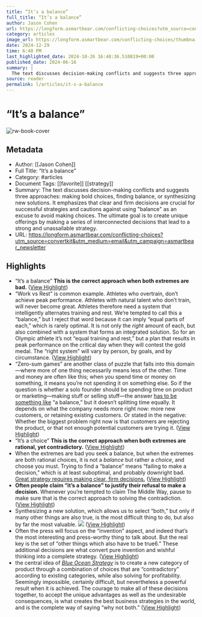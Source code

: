 ```yaml
---
title: “It’s a balance”
full_title: “It’s a balance”
author: Jason Cohen
url: https://longform.asmartbear.com/conflicting-choices?utm_source=convertkit&utm_medium=email&utm_campaign=asmartbear_newsletter
category: articles
image_url: https://longform.asmartbear.com/conflicting-choices/thumbnail-1200w.png
date: 2024-12-29
time: 6:40 PM
last_highlighted_date: 2024-10-26 16:48:36.510819+00:00
published_date: 2024-06-16
summary: |
  The text discusses decision-making conflicts and suggests three approaches: making bold choices, finding balance, or synthesizing new solutions. It emphasizes that clear and firm decisions are crucial for successful strategies and cautions against using "balance" as an excuse to avoid making choices. The ultimate goal is to create unique offerings by making a series of interconnected decisions that lead to a strong and unassailable strategy.
source: reader
permalink: l/articles/it-s-a-balance
---
```

# “It’s a balance”

![rw-book-cover](https://longform.asmartbear.com/conflicting-choices/thumbnail-1200w.png)

## Metadata
- Author: [[Jason Cohen]]
- Full Title: “It’s a balance”
- Category: #articles
- Document Tags: [[favorite]] [[strategy]] 
- Summary: The text discusses decision-making conflicts and suggests three approaches: making bold choices, finding balance, or synthesizing new solutions. It emphasizes that clear and firm decisions are crucial for successful strategies and cautions against using "balance" as an excuse to avoid making choices. The ultimate goal is to create unique offerings by making a series of interconnected decisions that lead to a strong and unassailable strategy.
- URL: https://longform.asmartbear.com/conflicting-choices?utm_source=convertkit&utm_medium=email&utm_campaign=asmartbear_newsletter

## Highlights
- “It’s a balance”
  **This is the correct approach when both extremes are bad.** ([View Highlight](https://read.readwise.io/read/01jb4v5jg2prk1hv0b3p2dpwg3))
- “Work vs Rest” is common example. Athletes who overtrain, don’t achieve peak performance. Athletes with natural talent who don’t train, will never become great. Athletes therefore need a system that intelligently alternates training and rest.
  We’re tempted to call this a “balance,” but I reject that word because it can imply “equal parts of each,” which is rarely optimal. It is not only the *right* amount of each, but also combined with a system that forms an integrated solution. So for an Olympic athlete it’s not “equal training and rest,” but a plan that results in peak performance on the critical day when they will contest the gold medal. The “right system” will vary by person, by goals, and by circumstance. ([View Highlight](https://read.readwise.io/read/01jb4v5tr4372xqb8m9679zp3t))
- “Zero-sum games” are another class of puzzle that falls into this domain—where more of one thing necessarily means less of the other. Time and money are often like this; when you spend time or money on something, it means you’re not spending it on something else. So if the question is whether a solo founder should be spending time on product or marketing—making stuff or selling stuff—the answer [has to be something like](https://longform.asmartbear.com/product-market-fit-formula/) “a balance,” but it doesn’t splitting time equally. It depends on what the company needs more right now: more new customers, or retaining existing customers. Or stated in the negative: Whether the biggest problem right now is that customers are rejecting the product, or that not enough potential customers are trying it. ([View Highlight](https://read.readwise.io/read/01jb4v66akqb62nccqdvb5sz5t))
- “It’s a choice”
  **This is the correct approach when both extremes are rational, yet contradictory.** ([View Highlight](https://read.readwise.io/read/01jb4v6akz9grex4ydamwehah5))
- When the extremes are bad you seek a balance, but when the extremes are both rational choices, it is not a *balance* but rather a *choice*, and choose you must. Trying to find a “balance” means “failing to make a decision,” which is at least suboptimal, and probably downright bad. [Great strategy requires making clear, firm decisions.](https://longform.asmartbear.com/great-strategy/) ([View Highlight](https://read.readwise.io/read/01jb4v7yt7a7vyk82bq6asqe5s))
- **Often people claim “it’s a balance” to justify their refusal to make a decision.** Whenever you’re tempted to claim The Middle Way, pause to make sure that is the correct approach to solving the contradiction. ([View Highlight](https://read.readwise.io/read/01jb4vbmfqa2b2eqnq9g5xp37g))
- Synthesizing a new solution, which allows us to select “both,” but only if many other things are also true, is the most difficult thing to do, but also by far the most valuable.
  ![](https://longform.asmartbear.com/conflicting-choices/inventing-both-3685w.png) ([View Highlight](https://read.readwise.io/read/01jb4vh5ae6jp11bcr2k7jcy12))
- Often the press will focus on the “invention” aspect, and indeed that’s the most interesting and press-worthy thing to talk about. But the real key is the set of “other things which also have to be true6.” These additional decisions are what convert pure invention and wishful thinking into a complete strategy. ([View Highlight](https://read.readwise.io/read/01jb4vj3vhd68ex64w5hcbzhqd))
- the central idea of [*Blue Ocean Strategy*](https://www.amazon.com/Blue-Ocean-Strategy-Expanded-Uncontested/dp/1625274491/ref=asc_df_1625274491/?tag=hyprod-20&linkCode=df0&hvadid=693465227026&hvpos=&hvnetw=g&hvrand=15655197287935843831&hvpone=&hvptwo=&hvqmt=&hvdev=c&hvdvcmdl=&hvlocint=&hvlocphy=9028297&hvtargid=pla-318700082110&psc=1&mcid=56178674db62348fb13db63425b6f6f4&gad_source=1&gclid=Cj0KCQjwltKxBhDMARIsAG8KnqUlPAscTCb9JhSJSICR6vc-0YuAIfc7NFMetccl9l0lX9XFgrjjx0YaAmNuEALw_wcB&utm_source=longform.asmartbear.com&utm_campaign=longform.asmartbear.com&utm_medium=post) is to create a new category of product through a combination of choices that are “contradictory” according to existing categories, while also solving for profitability. Seemingly impossible, certainly difficult, but nevertheless a powerful result when it is achieved.
  The courage to make all of these decisions together, to accept the unique advantages as well as the undesirable consequences, is what creates the best business strategies in the world, and is the complete way of saying “why not both.” ([View Highlight](https://read.readwise.io/read/01jb4vnjxsqvdrzabh5jzw8b73))


